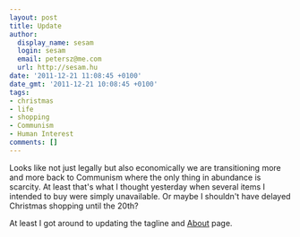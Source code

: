 ```yaml
---
layout: post
title: Update
author:
  display_name: sesam
  login: sesam
  email: petersz@me.com
  url: http://sesam.hu
date: '2011-12-21 11:08:45 +0100'
date_gmt: '2011-12-21 10:08:45 +0100'
tags:
- christmas
- life
- shopping
- Communism
- Human Interest
comments: []
---
```


Looks like not just legally but also economically we are transitioning more and more back to Communism where the only thing in abundance is scarcity. At least that's what I thought yesterday when several items I intended to buy were simply unavailable. Or maybe I shouldn't have delayed Christmas shopping until the 20th?

At least I got around to updating the tagline and [About](http://sesam.hu/about) page.
